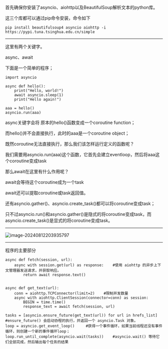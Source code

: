 首先确保你安装了asyncio、aiohttp以及BeautifulSoup解析文本的python库。

这三个库都可以通过pip命令安装，命令如下

```
pip install beautifulsoup4 asyncio aiohttp -i https://pypi.tuna.tsinghua.edu.cn/simple
```

------------



这里有两个关键字。

async、await

下面是一个简单的程序；

```
import asyncio

async def hello():
    print("Hello, world!")
    await asyncio.sleep(1)
    print("Hello again!")

aaa = hello()
asyncio.run(aaa)
```

async关键字会将 原本的hello()函数变成一个coroutine function；

而hello()并不会直接执行，此时的aaa是一个coroutine object；

既然coroutine无法直接执行，那么我们该怎样运行定义的函数呢？

我们需要用asyncio.run(aaa)这个函数，它首先会建立eventloop，然后将aaa这个coroutine变成task 

那么await在这里有什么作用呢？

await会等待这个coroutine成为一个task

await还可以提取coroutine或task返回值。

还有asyncio.gather()、asyncio.create_task()都可以将coroutine变成task；

只不过asyncio.run()和asyncio.gather()是隐式的将coroutine变成task，而asyncio.create_task()是显式的将coroutine变成task。

----

![image-20240812203935797](C:\Users\20962\AppData\Roaming\Typora\typora-user-images\image-20240812203935797.png)

--------------



程序的主要部分

```
async def fetch(session, url):
    async with session.get(url) as response:	#使用 aiohttp 的异步上下文管理器发送请求，并获取响应。
        return await response.text()


async def get_text(url):
    conn = aiohttp.TCPConnector(limit=2)	#限制并发数量
    async with aiohttp.ClientSession(connector=conn) as session:
        BEGIN = time.time()
        response_text = await fetch(session, url)
```

```
tasks = [asyncio.ensure_future(get_text(url)) for url in hrefs_list]	#ensure_future() 会启动协程的执行，并返回一个 asyncio.Task 对象。
loop = asyncio.get_event_loop()		#获得一个事件循环，如果当前线程还没有事件循环，则创建一个新的事件循环loop；
loop.run_until_complete(asyncio.wait(tasks))	#asyncio.wait() 等待它们全部完成，然后输出每个任务的结果
```
